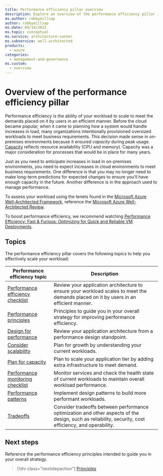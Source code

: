 ```yaml
---
title: Performance efficiency pillar overview
description: Explore an overview of the performance efficiency pillar in the Azure Well-Architected Framework. Learn about the importance of scalability.
ms.author: robbymillsap
author: robbymillsap
ms.date: 04/14/2022
ms.topic: conceptual
ms.service: architecture-center
ms.subservice: well-architected
products:
  - azure
categories:
  - management-and-governance
ms.custom:
  - overview
---
```


# Overview of the performance efficiency pillar

Performance efficiency is the ability of your workload to scale to meet the demands placed on it by users in an efficient manner. Before the cloud became popular, when it came to planning how a system would handle increases in load, many organizations intentionally provisioned oversized workloads to meet business requirements. This decision made sense in on-premises environments because it ensured *capacity* during peak usage. [Capacity](/azure/api-management/api-management-capacity#what-is-capacity) reflects resource availability (CPU and memory). Capacity was a major consideration for processes that would be in place for many years.

Just as you need to anticipate increases in load in on-premises environments, you need to expect increases in cloud environments to meet business requirements. One difference is that you may no longer need to make long-term predictions for expected changes to ensure you'll have enough capacity in the future. Another difference is in the approach used to manage performance.

To assess your workload using the tenets found in the [Microsoft Azure Well-Architected Framework](/azure/architecture/framework/), reference the [Microsoft Azure Well-Architected Review](/assessments/?id=azure-architecture-review&mode=pre-assessment).

To boost performance efficiency, we recommend watching [Performance Efficiency: Fast & Furious: Optimizing for Quick and Reliable VM Deployments](/events/all-around-azure-well-architected-the-backstage-tour/performance-efficiency).

## Topics

The performance efficiency pillar covers the following topics to help you effectively scale your workload:

|Performance efficiency topic|Description|
|----------------------------|-----------|
|[Performance efficiency checklist](performance-efficiency.md)|Review your application architecture to ensure your workload scales to meet the demands placed on it by users in an efficient manner.|
|[Performance principles](principles.md)|Principles to guide you in your overall strategy for improving performance efficiency.|
|[Design for performance](design-checklist.md)| Review your application architecture from a performance design standpoint.|
|[Consider scalability](design-scale.md)|Plan for growth by understanding your current workloads.|
|[Plan for capacity](design-capacity.md)|Plan to scale your application tier by adding extra infrastructure to meet demand.|
|[Performance monitoring checklist](checklist.md)|Monitor services and check the health state of current workloads to maintain overall workload performance.|
|[Performance patterns](performance-efficiency-patterns.md)|Implement design patterns to build more performant workloads.|
|[Tradeoffs](tradeoffs.md)|Consider tradeoffs between performance optimization and other aspects of the design, such as reliability, security, cost efficiency, and operability.|

## Next steps

Reference the performance efficiency principles intended to guide you in your overall strategy.

> [!div class="nextstepaction"]
> [Principles](principles.md)
